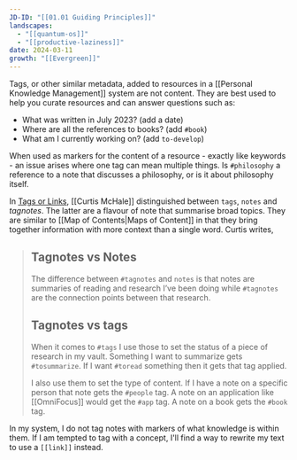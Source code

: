 ```yaml
---
JD-ID: "[[01.01 Guiding Principles]]"
landscapes:
  - "[[quantum-os]]"
  - "[[productive-laziness]]"
date: 2024-03-11
growth: "[[Evergreen]]"
---
```

Tags, or other similar metadata, added to resources in a [[Personal Knowledge Management]] system are not content. They are best used to help you curate resources and can answer questions such as:

- What was written in July 2023? (add a date)
- Where are all the references to books? (add `#book`)
- What am I currently working on? (add `to-develop`)

When used as markers for the content of a resource - exactly like keywords - an issue arises where one tag can mean multiple things. Is `#philosophy` a reference to a note that discusses a philosophy, or is it about philosophy itself.

In [Tags or Links](https://curtismchale.ca/2021/07/26/obsidian-tagnotes/), [[Curtis McHale]] distinguished between `tags`, `notes` and *tagnotes*. The latter are a flavour of note that summarise broad topics. They are similar to [[Map of Contents|Maps of Content]] in that they bring together information with more context than a single word. Curtis writes,

> ## Tagnotes vs Notes
> The difference between `#tagnotes` and `notes` is that notes are summaries of reading and research I’ve been doing while `#tagnotes` are the connection points between that research.
>  
>  ## Tagnotes vs tags
>  When it comes to `#tags` I use those to set the status of a piece of research in my vault. Something I want to summarize gets `#tosummarize`. If I want `#toread` something then it gets that tag applied.
>  
>  I also use them to set the type of content. If I have a note on a specific person that note gets the `#people` tag. A note on an application like [[OmniFocus]] would get the `#app` tag. A note on a book gets the `#book` tag.

In my system, I do not tag notes with markers of what knowledge is within them. If I am tempted to tag with a concept, I'll find a way to rewrite my text to use a `[[link]]` instead. 